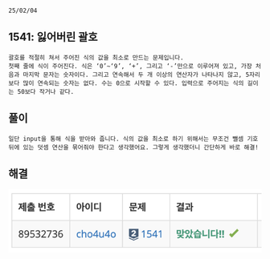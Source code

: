 `25/02/04`

## 1541: 잃어버린 괄호

```Plain text
괄호를 적절히 쳐서 주어진 식의 값을 최소로 만드는 문제입니다.
첫째 줄에 식이 주어진다. 식은 ‘0’~‘9’, ‘+’, 그리고 ‘-’만으로 이루어져 있고, 가장 처음과 마지막 문자는 숫자이다. 그리고 연속해서 두 개 이상의 연산자가 나타나지 않고, 5자리보다 많이 연속되는 숫자는 없다. 수는 0으로 시작할 수 있다. 입력으로 주어지는 식의 길이는 50보다 작거나 같다.
```

## 풀이

```Plain text
일단 input을 통해 식을 받아와 줍니다. 식의 값을 최소로 하기 위해서는 무조건 뺄셈 기호 뒤에 있는 덧셈 연산을 묶어줘야 한다고 생각했어요. 그렇게 생각했더니 간단하게 바로 해결!
```

## 해결

![alt text](image.png)
